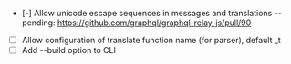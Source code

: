 - [-] Allow unicode escape sequences in messages and translations -- pending: https://github.com/graphql/graphql-relay-js/pull/90
- [ ] Allow configuration of translate function name (for parser), default _t
- [ ] Add --build option to CLI
